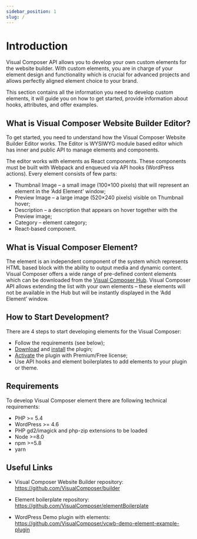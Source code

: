 ```yaml
---
sidebar_position: 1
slug: /
---
```


# Introduction

Visual Composer API allows you to develop your own custom elements for the website builder. With custom elements, you are in charge of your element design and functionality which is crucial for advanced projects and allows perfectly aligned element choice to your brand.

This section contains all the information you need to develop custom elements, it will guide you on how to get started, provide information about hooks, attributes, and offer examples.

## What is Visual Composer Website Builder Editor?
To get started, you need to understand how the Visual Composer Website Builder Editor works. The Editor is WYSIWYG module based editor which has inner and public API to manage elements and components.

The editor works with elements as React components. These components must be built with Webpack and enqueued via API hooks (WordPress actions). Every element consists of few parts:

- Thumbnail Image – a small image (100×100 pixels) that will represent an element in the ‘Add Element’ window;
- Preview Image – a large image (520×240 pixels) visible on Thumbnail hover;
- Description – a description that appears on hover together with the Preview image;
- Category – element category;
- React-based component.

## What is Visual Composer Element?
The element is an independent component of the system which represents HTML based block with the ability to output media and dynamic content. Visual Composer offers a wide range of pre-defined content elements which can be downloaded from the <a href="https://visualcomposer.com/help/visual-composer-hub/" target="_blank">Visual Composer Hub</a>. Visual Composer API allows extending the list with your own elements – these elements will not be available in the Hub but will be instantly displayed in the ‘Add Element’ window.

## How to Start Development?
There are 4 steps to start developing elements for the Visual Composer:

- Follow the requirements (see below);
- <a href="https://visualcomposer.com/download/" target="_blank">Download</a> and <a href="https://visualcomposer.com/help/installation/" target="_blank">install</a> the plugin;
- <a href="https://visualcomposer.com/help/activation/" target="_blank">Activate</a> the plugin with Premium/Free license;
- Use API hooks and element boilerplates to add elements to your plugin or theme.

## Requirements
To develop Visual Composer element there are following technical requirements:

* PHP >= 5.4
* WordPress >= 4.6
* PHP gd2/imagick and php-zip extensions to be loaded
* Node >=8.0
* npm >=5.8
* yarn

## Useful Links

* Visual Composer Website Builder repository: <a href="https://github.com/VisualComposer/builder" target="_blank">https://github.com/VisualComposer/builder</a>

* Element boilerplate repository: <a href="https://github.com/VisualComposer/elementBoilerplate" target="_blank">https://github.com/VisualComposer/elementBoilerplate</a>

* WordPress Demo plugin with elements: <a href="https://github.com/VisualComposer/vcwb-demo-element-example-plugin" target="_blank">https://github.com/VisualComposer/vcwb-demo-element-example-plugin</a>

